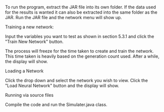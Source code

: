 
To run the program, extract the JAR file into its own folder. If the data used for the results is wanted it can also be extracted into the same folder as the JAR. Run the JAR file and the network menu will show up.

Training a new network:

Input the variables you want to test as shown in section 5.3.1 and click the "Train New Network" button. 

The process will freeze for the time taken to create and train the network. This time taken is heavily based on the generation count used. After a while, the display will show.

Loading a Network

Click the drop down and select the network you wish to view. Click the "Load Neural Network" button and the display will show.

Running via source files

Compile the code and run the Simulater.java class.
